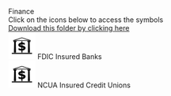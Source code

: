 Finance<br>Click on the icons below to access the symbols<br><a href='https://minhaskamal.github.io/DownGit/#/home?url=https://github.com/NAPSG/DHS-Symbol-Server/tree/main/dhs-symbol/assets/icons/Infrastructure/Finance'>Download this folder by clicking here</a><br><a href='https://github.com/NAPSG/DHS-Symbol-Server/raw/main/dhs-symbol/assets/icons/Infrastructure/Finance/icon-LIA.svg'><img src='icon-LIA.svg' width='55'></a> FDIC Insured Banks<br><a href='https://github.com/NAPSG/DHS-Symbol-Server/raw/main/dhs-symbol/assets/icons/Infrastructure/Finance/icon-LIB.svg'><img src='icon-LIB.svg' width='55'></a> NCUA Insured Credit Unions<br>